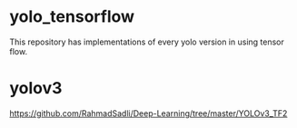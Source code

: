 # yolo_tensorflow
This repository has implementations of every yolo version in using tensor flow.


# yolov3
https://github.com/RahmadSadli/Deep-Learning/tree/master/YOLOv3_TF2
